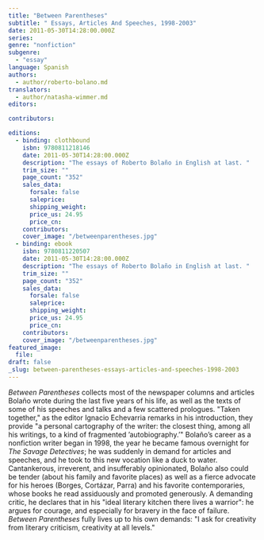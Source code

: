 ```yaml
---
title: "Between Parentheses"
subtitle: " Essays, Articles And Speeches, 1998-2003"
date: 2011-05-30T14:28:00.000Z
series:
genre: "nonfiction"
subgenre:
  - "essay"
language: Spanish
authors:
  - author/roberto-bolano.md
translators:
  - author/natasha-wimmer.md
editors:

contributors:

editions:
  - binding: clothbound
    isbn: 9780811218146
    date: 2011-05-30T14:28:00.000Z
    description: "The essays of Roberto Bolaño in English at last. "
    trim_size: ""
    page_count: "352"
    sales_data:
      forsale: false
      saleprice:
      shipping_weight:
      price_us: 24.95
      price_cn:
    contributors:
    cover_image: "/betweenparentheses.jpg"
  - binding: ebook
    isbn: 9780811220507
    date: 2011-05-30T14:28:00.000Z
    description: "The essays of Roberto Bolaño in English at last. "
    trim_size: ""
    page_count: "352"
    sales_data:
      forsale: false
      saleprice:
      shipping_weight:
      price_us: 24.95
      price_cn:
    contributors:
    cover_image: "/betweenparentheses.jpg"
featured_image:
  file:
draft: false
_slug: between-parentheses-essays-articles-and-speeches-1998-2003
---
```


_Between Parentheses_ collects most of the newspaper columns and articles Bolaño wrote during the last five years of his life, as well as the texts of some of his speeches and talks and a few scattered prologues. "Taken together," as the editor Ignacio Echevarria remarks in his introduction, they provide "a personal cartography of the writer: the closest thing, among all his writings, to a kind of fragmented ’autobiography.’" Bolaño’s career as a nonfiction writer began in 1998, the year he became famous overnight for _The Savage Detectives_; he was suddenly in demand for articles and speeches, and he took to this new vocation like a duck to water. Cantankerous, irreverent, and insufferably opinionated, Bolaño also could be tender (about his family and favorite places) as well as a fierce advocate for his heroes (Borges, Cortázar, Parra) and his favorite contemporaries, whose books he read assiduously and promoted generously. A demanding critic, he declares that in his "ideal literary kitchen there lives a warrior": he argues for courage, and especially for bravery in the face of failure. _Between Parentheses_ fully lives up to his own demands: "I ask for creativity from literary criticism, creativity at all levels."

